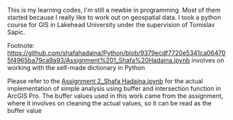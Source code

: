 This is my learning codes, I'm still a newbie in programming. Most of them started because I really like to work out on geospatial data. I took a python course for GIS in Lakehead University under the supervision of Tomislav Sapic.

Footnote:
https://github.com/shafahadaina/Python/blob/9379ecdf7720e5341ca064705f4965ba79ca9a93/Assignment%201_Shafa%20Hadaina.ipynb involves on working with the self-made dictionary in Python

Please refer to the [Assignment 2_Shafa Hadaina.ipynb](https://github.com/shafahadaina/Python/blob/5103966db662745fbfb339d9ea9518c8051e71a2/Assignment%202_Shafa%20Hadaina.ipynb) for the actual implementation of simple analysis using buffer and intersection function in ArcGIS Pro. The buffer values used in this work came from the assignment, where it involves on cleaning the actual values, so it can be read as the buffer value

